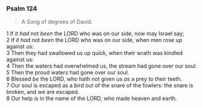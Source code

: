 ### Psalm 124

> A Song of degrees of David.

1 If *it had* not *been* the LORD who was on our side, now may Israel say;  
2 If *it had* not *been* the LORD who was on our side, when men rose up against us:  
3 Then they had swallowed us up quick, when their wrath was kindled against us:  
4 Then the waters had overwhelmed us, the stream had gone over our soul:  
5 Then the proud waters had gone over our soul.  
6 Blessed *be* the LORD, who hath not given us *as* a prey to their teeth.  
7 Our soul is escaped as a bird out of the snare of the fowlers: the snare is broken, and we are escaped.  
8 Our help *is* in the name of the LORD, who made heaven and earth.  
